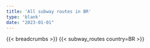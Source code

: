 ```yaml
---
title: 'All subway routes in BR'
type: 'blank'
date: "2023-01-01"
---
```


{{< breadcrumbs >}}
{{< subway_routes country=BR >}}
